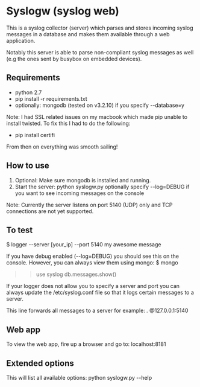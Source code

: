 Syslogw (syslog web)
=====================
This is a syslog collector (server) which parses and stores incoming syslog messages in a database and makes them available
through a web application.

Notably this server is able to parse non-compliant syslog messages as well (e.g the ones sent by busybox on embedded devices).

Requirements
-------------
* python 2.7 
* pip install -r requirements.txt
* optionally: mongodb (tested on v3.2.10) if you specify --database=y

Note:
I had SSL related issues on my macbook which made pip unable to install twisted.
To fix this I had to do the following:
* pip install certifi

From then on everything was smooth sailing!

How to use
-----------
1. Optional: Make sure mongodb is installed and running.
2. Start the server:
    python syslogw.py
        optionally specify --log=DEBUG if you want to see incoming messages on the console

Note:
Currently the server listens on port 5140 (UDP) only and TCP connections are not yet supported.

To test
-------
$  logger --server [your_ip] --port 5140 my awesome message

If you have debug enabled (--log=DEBUG) you should see this on the console.
However, you can always view them using mongo:
$ mongo
>> use syslog
>> db.messages.show()

If your logger does not allow you to specify a server and port you can always 
update the /etc/syslog.conf file so that it logs certain messages to a server.

This line forwards all messages to a server for example:
*.* 			@127.0.0.1:5140

Web app
--------
To view the web app, fire up a browser and go to:
localhost:8181

Extended options
----------------
This will list all available options:
	python syslogw.py --help
